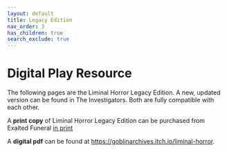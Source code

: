 ```yaml
---
layout: default
title: Legacy Edition
nav_order: 3
has_children: true
search_exclude: true
---
```


# Digital Play Resource
The following pages are the Liminal Horror Legacy Edition. A new, updated version can be found in The Investigators. Both are fully compatible with each other.

A **print copy** of Liminal Horror Legacy Edition can be purchased from Exalted Funeral [in print](https://www.exaltedfuneral.com/products/liminal-horror-pdf)

A **digital pdf** can be found at <a href="https://goblinarchives.itch.io/liminal-horror" target="_blank">https://goblinarchives.itch.io/liminal-horror</a>.
